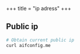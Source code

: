 +++
title = "ip adress"
+++

## Public ip

```bash
# Obtain current public ip
curl aifconfig.me
```
